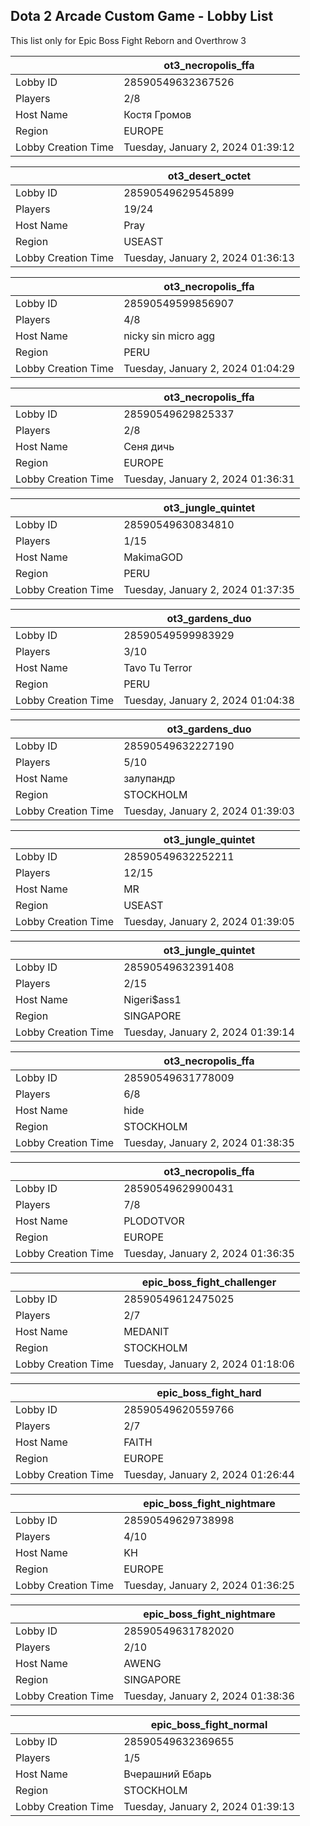 ## Dota 2 Arcade Custom Game - Lobby List

This list only for Epic Boss Fight Reborn and Overthrow 3

|  | ot3_necropolis_ffa |
| ------ | ------ |
| Lobby ID | 28590549632367526 |
| Players | 2/8 |
| Host Name | Костя Громов |
| Region | EUROPE |
| Lobby Creation Time | Tuesday, January 2, 2024 01:39:12 |


|  | ot3_desert_octet |
| ------ | ------ |
| Lobby ID | 28590549629545899 |
| Players | 19/24 |
| Host Name | Pray |
| Region | USEAST |
| Lobby Creation Time | Tuesday, January 2, 2024 01:36:13 |


|  | ot3_necropolis_ffa |
| ------ | ------ |
| Lobby ID | 28590549599856907 |
| Players | 4/8 |
| Host Name | nicky sin micro agg |
| Region | PERU |
| Lobby Creation Time | Tuesday, January 2, 2024 01:04:29 |


|  | ot3_necropolis_ffa |
| ------ | ------ |
| Lobby ID | 28590549629825337 |
| Players | 2/8 |
| Host Name | Сеня дичь |
| Region | EUROPE |
| Lobby Creation Time | Tuesday, January 2, 2024 01:36:31 |


|  | ot3_jungle_quintet |
| ------ | ------ |
| Lobby ID | 28590549630834810 |
| Players | 1/15 |
| Host Name | MakimaGOD |
| Region | PERU |
| Lobby Creation Time | Tuesday, January 2, 2024 01:37:35 |


|  | ot3_gardens_duo |
| ------ | ------ |
| Lobby ID | 28590549599983929 |
| Players | 3/10 |
| Host Name | Tavo Tu Terror |
| Region | PERU |
| Lobby Creation Time | Tuesday, January 2, 2024 01:04:38 |


|  | ot3_gardens_duo |
| ------ | ------ |
| Lobby ID | 28590549632227190 |
| Players | 5/10 |
| Host Name | залупандр |
| Region | STOCKHOLM |
| Lobby Creation Time | Tuesday, January 2, 2024 01:39:03 |


|  | ot3_jungle_quintet |
| ------ | ------ |
| Lobby ID | 28590549632252211 |
| Players | 12/15 |
| Host Name | MR |
| Region | USEAST |
| Lobby Creation Time | Tuesday, January 2, 2024 01:39:05 |


|  | ot3_jungle_quintet |
| ------ | ------ |
| Lobby ID | 28590549632391408 |
| Players | 2/15 |
| Host Name | Nigeri$ass1 |
| Region | SINGAPORE |
| Lobby Creation Time | Tuesday, January 2, 2024 01:39:14 |


|  | ot3_necropolis_ffa |
| ------ | ------ |
| Lobby ID | 28590549631778009 |
| Players | 6/8 |
| Host Name | hide |
| Region | STOCKHOLM |
| Lobby Creation Time | Tuesday, January 2, 2024 01:38:35 |


|  | ot3_necropolis_ffa |
| ------ | ------ |
| Lobby ID | 28590549629900431 |
| Players | 7/8 |
| Host Name | PLODOTVOR |
| Region | EUROPE |
| Lobby Creation Time | Tuesday, January 2, 2024 01:36:35 |


|  | epic_boss_fight_challenger |
| ------ | ------ |
| Lobby ID | 28590549612475025 |
| Players | 2/7 |
| Host Name | MEDANIT |
| Region | STOCKHOLM |
| Lobby Creation Time | Tuesday, January 2, 2024 01:18:06 |


|  | epic_boss_fight_hard |
| ------ | ------ |
| Lobby ID | 28590549620559766 |
| Players | 2/7 |
| Host Name | FAITH |
| Region | EUROPE |
| Lobby Creation Time | Tuesday, January 2, 2024 01:26:44 |


|  | epic_boss_fight_nightmare |
| ------ | ------ |
| Lobby ID | 28590549629738998 |
| Players | 4/10 |
| Host Name | KH |
| Region | EUROPE |
| Lobby Creation Time | Tuesday, January 2, 2024 01:36:25 |


|  | epic_boss_fight_nightmare |
| ------ | ------ |
| Lobby ID | 28590549631782020 |
| Players | 2/10 |
| Host Name | AWENG |
| Region | SINGAPORE |
| Lobby Creation Time | Tuesday, January 2, 2024 01:38:36 |


|  | epic_boss_fight_normal |
| ------ | ------ |
| Lobby ID | 28590549632369655 |
| Players | 1/5 |
| Host Name | Вчерашний Ебарь |
| Region | STOCKHOLM |
| Lobby Creation Time | Tuesday, January 2, 2024 01:39:13 |



